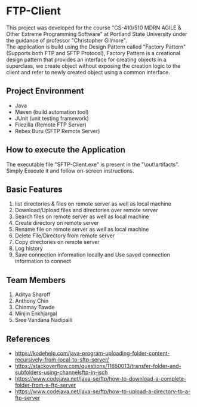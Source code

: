 

# FTP-Client

This project was developed for the course "CS-410/510 MDRN AGILE & Other Extreme Programming Software" at Portland State University under the guidance of professor "Christopher Gilmore".  
The application is build using the Design Pattern called "Factory Pattern" (Supports both FTP and SFTP Protocol), Factory Pattern is a creational design pattern that provides an interface for creating objects in a superclass, we create object without exposing the creation logic to the client and refer to newly created object using a common interface.

## Project Environment 
* Java
* Maven (build automation tool)
* JUnit (unit testing framework)
* Filezilla (Remote FTP Server)
* Rebex Buru (SFTP Remote Server)

## How to execute the Application
The executable file "SFTP-Client.exe" is present in the "\out\artifacts". Simply Execute it and follow on-screen instructions.

## Basic Features

  1. list directories & files on remote server as well as local machine
  2. Download/Upload files and directories over remote server
  3. Search files on remote server as well as local machine
  4. Create directory on remote server
  5. Rename file on remote server as well as local machine
  6. Delete File/Directory from remote server
  7. Copy directories on remote server
  8. Log history
  9. Save connection information locally and Use saved connection information to connect

## Team Members
  
  1. Aditya Sharoff
  2. Anthony Chin
  3. Chinmay Tawde
  4. Minjin Enkhjargal
  5. Sree Vandana Nadipalli

## References

  * https://kodehelp.com/java-program-uploading-folder-content-recursively-from-local-to-sftp-server/
  * https://stackoverflow.com/questions/11650013/transfer-folder-and-subfolders-using-channelsftp-in-jsch
  * https://www.codejava.net/java-se/ftp/how-to-download-a-complete-folder-from-a-ftp-server
  * https://www.codejava.net/java-se/ftp/how-to-upload-a-directory-to-a-ftp-server
